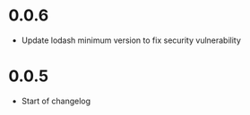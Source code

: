 # 0.0.6
- Update lodash minimum version to fix security vulnerability

# 0.0.5
- Start of changelog
